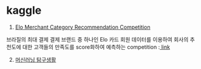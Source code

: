 # kaggle

1. [Elo Merchant Category Recommendation Competition](https://github.com/miniii222/kaggle/tree/master/Elo_Merchant_Category_Recommendation)

브라질의 최대 결제 결제 브랜드 중 하나인 Elo 카드 회원 데이터를 이용하여 회사의 추천도에 대한 고객들의 만족도를 score화하여 예측하는 competition :[ link](https://www.kaggle.com/c/elo-merchant-category-recommendation/)




2. [머신러닝 탐구생활](https://github.com/miniii222/kaggle/tree/master/%EB%A8%B8%EC%8B%A0%EB%9F%AC%EB%8B%9D_%ED%83%90%EA%B5%AC%EC%83%9D%ED%99%9C) 
